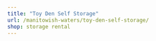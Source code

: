 ```yaml
---
title: "Toy Den Self Storage"
url: /manitowish-waters/toy-den-self-storage/
shop: storage rental
---
```

